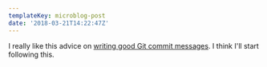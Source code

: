 ```yaml
---
templateKey: microblog-post
date: '2018-03-21T14:22:47Z'
---
```


I really like this advice on [writing good Git commit messages](https://chris.beams.io/posts/git-commit/). I think I'll start following this.

